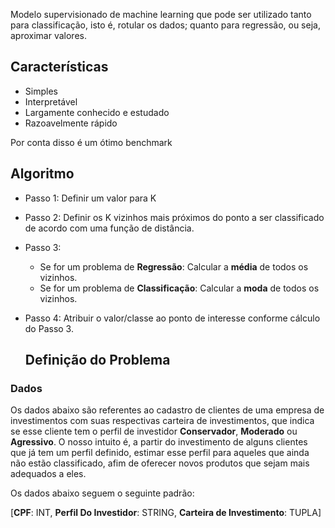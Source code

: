Modelo supervisionado de machine learning que pode ser utilizado tanto para classificação, isto é, rotular os dados; quanto para regressão, ou seja, aproximar valores.

## Características

- Simples
- Interpretável
- Largamente conhecido e estudado
- Razoavelmente rápido

Por conta disso é um ótimo benchmark

## Algoritmo

- Passo 1:
    Definir um valor para K
- Passo 2:
    Definir os K vizinhos mais próximos do ponto a ser classificado de acordo com uma função de distância.
- Passo 3:
    - Se for um problema de **Regressão**:
        Calcular a **média** de todos os vizinhos.
    - Se for um problema de **Classificação**:
        Calcular a **moda** de todos os vizinhos.
- Passo 4:
    Atribuir o valor/classe ao ponto de interesse conforme cálculo do Passo 3.

  ## Definição do Problema

### Dados
Os dados abaixo são referentes ao cadastro de clientes de uma empresa de investimentos com suas respectivas carteira de investimentos, que indica se esse cliente tem o perfil de investidor **Conservador**, **Moderado** ou **Agressivo**. O nosso intuito é, a partir do investimento de alguns clientes que já tem um perfil definido, estimar esse perfil para aqueles que ainda não estão classificado, afim de oferecer novos produtos que sejam mais adequados a eles.

Os dados abaixo seguem o seguinte padrão:

[**CPF**: INT, **Perfil Do Investidor**: STRING, **Carteira de Investimento**: TUPLA]

